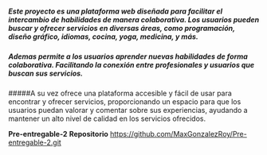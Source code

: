  ##### Este proyecto es una plataforma web diseñada para facilitar el intercambio de habilidades de manera colaborativa. Los usuarios pueden buscar y ofrecer servicios en diversas áreas, como programación, diseño gráfico, idiomas, cocina, yoga, medicina, y más.

##### Ademas permite a los usuarios aprender nuevas habilidades de forma colaborativa. Facilitando la conexión entre profesionales y usuarios que buscan sus servicios.
#####A su vez ofrece una plataforma accesible y fácil de usar para encontrar y ofrecer servicios, proporcionando un espacio para que los usuarios puedan valorar y comentar sobre sus experiencias, ayudando a mantener un alto nivel de calidad en los servicios ofrecidos.

**Pre-entregable-2**
**Repositorio**   https://github.com/MaxGonzalezRoy/Pre-entregable-2.git